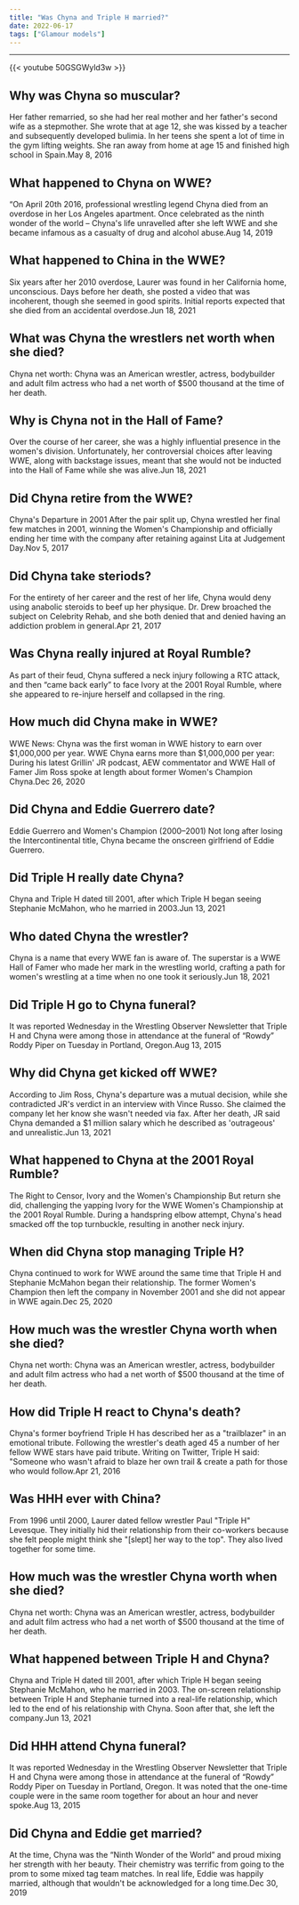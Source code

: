 ```yaml
---
title: "Was Chyna and Triple H married?"
date: 2022-06-17
tags: ["Glamour models"]
---
```


---
{{< youtube 50GSGWyld3w >}}
## Why was Chyna so muscular?
Her father remarried, so she had her real mother and her father's second wife as a stepmother. She wrote that at age 12, she was kissed by a teacher and subsequently developed bulimia. In her teens she spent a lot of time in the gym lifting weights. She ran away from home at age 15 and finished high school in Spain.May 8, 2016

## What happened to Chyna on WWE?
“On April 20th 2016, professional wrestling legend Chyna died from an overdose in her Los Angeles apartment. Once celebrated as the ninth wonder of the world – Chyna's life unravelled after she left WWE and she became infamous as a casualty of drug and alcohol abuse.Aug 14, 2019

## What happened to China in the WWE?
Six years after her 2010 overdose, Laurer was found in her California home, unconscious. Days before her death, she posted a video that was incoherent, though she seemed in good spirits. Initial reports expected that she died from an accidental overdose.Jun 18, 2021

## What was Chyna the wrestlers net worth when she died?
Chyna net worth: Chyna was an American wrestler, actress, bodybuilder and adult film actress who had a net worth of $500 thousand at the time of her death.

## Why is Chyna not in the Hall of Fame?
Over the course of her career, she was a highly influential presence in the women's division. Unfortunately, her controversial choices after leaving WWE, along with backstage issues, meant that she would not be inducted into the Hall of Fame while she was alive.Jun 18, 2021

## Did Chyna retire from the WWE?
Chyna's Departure in 2001 After the pair split up, Chyna wrestled her final few matches in 2001, winning the Women's Championship and officially ending her time with the company after retaining against Lita at Judgement Day.Nov 5, 2017

## Did Chyna take steriods?
For the entirety of her career and the rest of her life, Chyna would deny using anabolic steroids to beef up her physique. Dr. Drew broached the subject on Celebrity Rehab, and she both denied that and denied having an addiction problem in general.Apr 21, 2017

## Was Chyna really injured at Royal Rumble?
As part of their feud, Chyna suffered a neck injury following a RTC attack, and then “came back early” to face Ivory at the 2001 Royal Rumble, where she appeared to re-injure herself and collapsed in the ring.

## How much did Chyna make in WWE?
WWE News: Chyna was the first woman in WWE history to earn over $1,000,000 per year. WWE Chyna earns more than $1,000,000 per year: During his latest Grillin' JR podcast, AEW commentator and WWE Hall of Famer Jim Ross spoke at length about former Women's Champion Chyna.Dec 26, 2020

## Did Chyna and Eddie Guerrero date?
Eddie Guerrero and Women's Champion (2000–2001) Not long after losing the Intercontinental title, Chyna became the onscreen girlfriend of Eddie Guerrero.

## Did Triple H really date Chyna?
Chyna and Triple H dated till 2001, after which Triple H began seeing Stephanie McMahon, who he married in 2003.Jun 13, 2021

## Who dated Chyna the wrestler?
Chyna is a name that every WWE fan is aware of. The superstar is a WWE Hall of Famer who made her mark in the wrestling world, crafting a path for women's wrestling at a time when no one took it seriously.Jun 18, 2021

## Did Triple H go to Chyna funeral?
It was reported Wednesday in the Wrestling Observer Newsletter that Triple H and Chyna were among those in attendance at the funeral of “Rowdy” Roddy Piper on Tuesday in Portland, Oregon.Aug 13, 2015

## Why did Chyna get kicked off WWE?
According to Jim Ross, Chyna's departure was a mutual decision, while she contradicted JR's verdict in an interview with Vince Russo. She claimed the company let her know she wasn't needed via fax. After her death, JR said Chyna demanded a $1 million salary which he described as 'outrageous' and unrealistic.Jun 13, 2021

## What happened to Chyna at the 2001 Royal Rumble?
The Right to Censor, Ivory and the Women's Championship But return she did, challenging the yapping Ivory for the WWE Women's Championship at the 2001 Royal Rumble. During a handspring elbow attempt, Chyna's head smacked off the top turnbuckle, resulting in another neck injury.

## When did Chyna stop managing Triple H?
Chyna continued to work for WWE around the same time that Triple H and Stephanie McMahon began their relationship. The former Women's Champion then left the company in November 2001 and she did not appear in WWE again.Dec 25, 2020

## How much was the wrestler Chyna worth when she died?
Chyna net worth: Chyna was an American wrestler, actress, bodybuilder and adult film actress who had a net worth of $500 thousand at the time of her death.

## How did Triple H react to Chyna's death?
Chyna's former boyfriend Triple H has described her as a "trailblazer" in an emotional tribute. Following the wrestler's death aged 45 a number of her fellow WWE stars have paid tribute. Writing on Twitter, Triple H said: "Someone who wasn't afraid to blaze her own trail & create a path for those who would follow.Apr 21, 2016

## Was HHH ever with China?
From 1996 until 2000, Laurer dated fellow wrestler Paul "Triple H" Levesque. They initially hid their relationship from their co-workers because she felt people might think she "[slept] her way to the top". They also lived together for some time.

## How much was the wrestler Chyna worth when she died?
Chyna net worth: Chyna was an American wrestler, actress, bodybuilder and adult film actress who had a net worth of $500 thousand at the time of her death.

## What happened between Triple H and Chyna?
Chyna and Triple H dated till 2001, after which Triple H began seeing Stephanie McMahon, who he married in 2003. The on-screen relationship between Triple H and Stephanie turned into a real-life relationship, which led to the end of his relationship with Chyna. Soon after that, she left the company.Jun 13, 2021

## Did HHH attend Chyna funeral?
It was reported Wednesday in the Wrestling Observer Newsletter that Triple H and Chyna were among those in attendance at the funeral of “Rowdy” Roddy Piper on Tuesday in Portland, Oregon. It was noted that the one-time couple were in the same room together for about an hour and never spoke.Aug 13, 2015

## Did Chyna and Eddie get married?
At the time, Chyna was the “Ninth Wonder of the World” and proud mixing her strength with her beauty. Their chemistry was terrific from going to the prom to some mixed tag team matches. In real life, Eddie was happily married, although that wouldn't be acknowledged for a long time.Dec 30, 2019

